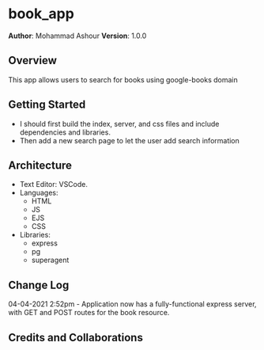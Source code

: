 # book_app
**Author**: Mohammad Ashour 
**Version**: 1.0.0 

## Overview
This app allows users to search for books using google-books domain

## Getting Started
* I should first build the index, server, and css files and include dependencies and libraries.
* Then add a new search page to let the user add search information


## Architecture
* Text Editor:
     VSCode.
* Languages:
    * HTML
    * JS
    * EJS
    * CSS
* Libraries:
    * express
    * pg
    * superagent

## Change Log

04-04-2021 2:52pm - Application now has a fully-functional express server, with GET and POST routes for the book resource.

## Credits and Collaborations
<!-- Give credit (and a link) to other people or resources that helped you build this application. -->
